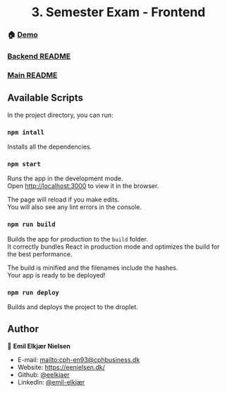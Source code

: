 <h1 align="center">3. Semester Exam - Frontend</h1>

### 🏠 [Demo](https://eenielsen.dk)

### [Backend README](../backend/)
### [Main README](../)

## Available Scripts

In the project directory, you can run:

### `npm intall`
Installs all the dependencies.


### `npm start`
Runs the app in the development mode.\
Open [http://localhost:3000](http://localhost:3000) to view it in the browser.

The page will reload if you make edits.\
You will also see any lint errors in the console.


### `npm run build`
Builds the app for production to the `build` folder.\
It correctly bundles React in production mode and optimizes the build for the best performance.

The build is minified and the filenames include the hashes.\
Your app is ready to be deployed!

### `npm run deploy`
Builds and deploys the project to the droplet.


## Author

👤 **Emil Elkjær Nielsen**
* E-mail: [mailto:cph-en93@cphbusiness.dk](cph-en93@cphbusiness.dk)
* Website: https://eenielsen.dk/
* Github: [@eelkjaer](https://github.com/eelkjaer)
* LinkedIn: [@emil-elkjær](https://linkedin.com/in/emil-elkjær)